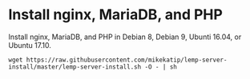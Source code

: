 # Install nginx, MariaDB, and PHP

Install nginx, MariaDB, and PHP in Debian 8, Debian 9, Ubunti 16.04, or Ubuntu 17.10.

```
wget https://raw.githubusercontent.com/mikekatip/lemp-server-install/master/lemp-server-install.sh -O - | sh
```
